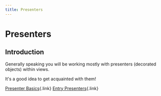 ```yaml
---
title: Presenters
---
```


# Presenters

<div class="documentation__toc"></div>

## Introduction

Generally speaking you will be working mostly with presenters (decorated objects) within views.

It's a good idea to get acquainted with them!

[Presenter Basics](../templating/presenters){.link}
[Entry Presenters](../entries/presenters){.link}

